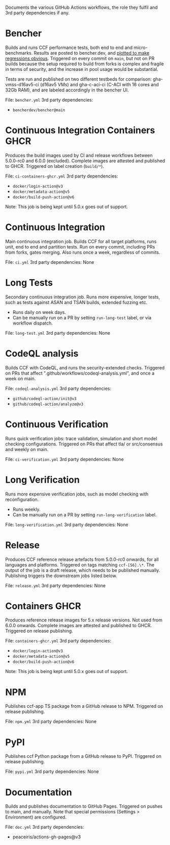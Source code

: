 Documents the various GitHub Actions workflows, the role they fulfil and 3rd party dependencies if any.

# Bencher

Builds and runs CCF performance tests, both end to end and micro-benchmarks. Results are posted to bencher.dev, and [plotted to make regressions obvious](https://bencher.dev/console/projects/ccf/plots).
Triggered on every commit on `main`, but not on PR builds because the setup required to build from forks is complex and fragile in terms of security, and the increase in pool usage would be substantial.

Tests are run and published on two different testbeds for comparison: gha-vmss-d16av5-ci (d16av5 VMs) and gha-c-aci-ci (C-ACI with 16 cores and 32Gb RAM), and are labeled accordingly in the bencher UI.

File: `bencher.yml`
3rd party dependencies:

- `bencherdev/bencher@main`

# Continuous Integration Containers GHCR

Produces the build images used by CI and release workflows between 5.0.0-rc0 and 6.0.0 (excluded). Complete images are attested and published to GHCR. Triggered on label creation (`build/*`).

File: `ci-containers-ghcr.yml`
3rd party dependencies:

- `docker/login-action@v3`
- `docker/metadata-action@v5`
- `docker/build-push-action@v6`

Note: This job is being kept until 5.0.x goes out of support.

# Continuous Integration

Main continuous integration job. Builds CCF for all target platforms, runs unit, end to end and partition tests. Run on every commit, including PRs from forks, gates merging. Also runs once a week, regardless of commits.

File: `ci.yml`
3rd party dependencies: None

# Long Tests

Secondary continuous integration job. Runs more expensive, longer tests, such as tests against ASAN and TSAN builds, extended fuzzing etc.

- Runs daily on week days.
- Can be manually run on a PR by setting `run-long-test` label, or via workflow dispatch.

File: `long-test.yml`
3rd party dependencies: None

# CodeQL analysis

Builds CCF with CodeQL, and runs the security-extended checks. Triggered on PRs that affect ".github/workflows/codeql-analysis.yml", and once a week on main.

File: `codeql-analysis.yml`
3rd party dependencies:

- `github/codeql-action/init@v3`
- `github/codeql-action/analyze@v3`

# Continuous Verification

Runs quick verification jobs: trace validation, simulation and short model checking configurations. Triggered on PRs that affect tla/ or src/consensus and weekly on main.

File: `ci-verification.yml`
3rd party dependencies: None

# Long Verification

Runs more expensive verification jobs, such as model checking with reconfiguration.

- Runs weekly.
- Can be manually run on a PR by setting `run-long-verification` label.

File: `long-verification.yml`
3rd party dependencies: None

# Release

Produces CCF reference release artefacts from 5.0.0-rc0 onwards, for all languages and platforms. Triggered on tags matching `ccf-[56].\*`. The output of the job is a draft release, which needs to be published manually. Publishing triggers the downstream jobs listed below.

File: `release.yml`
3rd party dependencies: None

# Containers GHCR

Produces reference release images for 5.x release versions. Not used from 6.0.0 onwards. Complete images are attested and published to GHCR. Triggered on release publishing.

File: `containers-ghcr.yml`
3rd party dependencies:

- `docker/login-action@v3`
- `docker/metadata-action@v5`
- `docker/build-push-action@v6`

Note: This job is being kept until 5.0.x goes out of support.

# NPM

Publishes ccf-app TS package from a GitHub release to NPM. Triggered on release publishing.

File: `npm.yml`
3rd party dependencies: None

# PyPI

Publishes ccf Python package from a GitHub release to PyPI. Triggered on release publishing.

File: `pypi.yml`
3rd party dependencies: None

# Documentation

Builds and publishes documentation to GitHub Pages. Triggered on pushes to main, and manually. Note that special permissions (Settings > Environment) are configured.

File: `doc.yml`
3rd party dependencies:

- peaceiris/actions-gh-pages@v3

